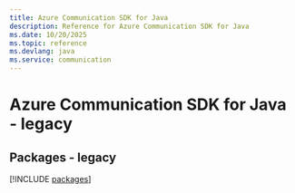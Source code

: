 ```yaml
---
title: Azure Communication SDK for Java
description: Reference for Azure Communication SDK for Java
ms.date: 10/20/2025
ms.topic: reference
ms.devlang: java
ms.service: communication
---
```

# Azure Communication SDK for Java - legacy
## Packages - legacy
[!INCLUDE [packages](communication-index.md)]